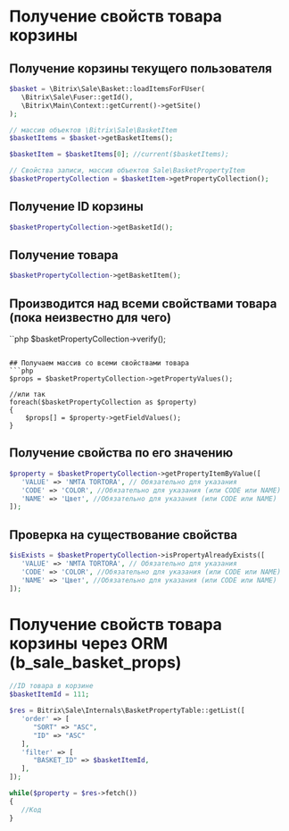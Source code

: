 # Получение свойств товара корзины
## Получение корзины текущего пользователя
```php
$basket = \Bitrix\Sale\Basket::loadItemsForFUser(
   \Bitrix\Sale\Fuser::getId(),
   \Bitrix\Main\Context::getCurrent()->getSite()
);

// массив объектов \Bitrix\Sale\BasketItem
$basketItems = $basket->getBasketItems(); 

$basketItem = $basketItems[0]; //current($basketItems);

// Свойства записи, массив объектов Sale\BasketPropertyItem
$basketPropertyCollection = $basketItem->getPropertyCollection(); 
```

## Получение ID корзины
```php
$basketPropertyCollection->getBasketId();
```

## Получение товара
```php
$basketPropertyCollection->getBasketItem();
```
## Производится над всеми свойствами товара (пока неизвестно для чего)
``php
$basketPropertyCollection->verify();
```

## Получаем массив со всеми свойствами товара
```php
$props = $basketPropertyCollection->getPropertyValues();

//или так
foreach($basketPropertyCollection as $property)
{
    $props[] = $property->getFieldValues();
}
```

## Получение свойства по его значению
```php
$property = $basketPropertyCollection->getPropertyItemByValue([
   'VALUE' => 'NMTA TORTORA', // Обязательно для указания
   'CODE' => 'COLOR', //Обязательно для указания (или CODE или NAME)
   'NAME' => 'Цвет', //Обязательно для указания (или CODE или NAME)
]);
```
## Проверка на существование свойства
```php
$isExists = $basketPropertyCollection->isPropertyAlreadyExists([
   'VALUE' => 'NMTA TORTORA', // Обязательно для указания
   'CODE' => 'COLOR', //Обязательно для указания (или CODE или NAME)
   'NAME' => 'Цвет', //Обязательно для указания (или CODE или NAME)
]);
```

# Получение свойств товара корзины через ORM (b_sale_basket_props)
```php
//ID товара в корзине
$basketItemId = 111;

$res = Bitrix\Sale\Internals\BasketPropertyTable::getList([
   'order' => [
      "SORT" => "ASC",
      "ID" => "ASC"
   ],
   'filter' => [
      "BASKET_ID" => $basketItemId,
   ],
]);

while($property = $res->fetch())
{
   //Код
}
```